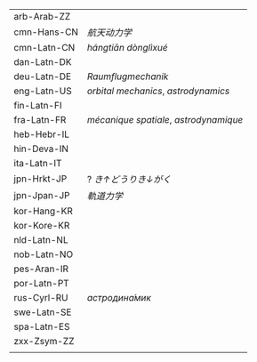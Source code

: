 | | |
|-|-|
| arb-Arab-ZZ |  |
| cmn-Hans-CN | _航天动力学_ |
| cmn-Latn-CN | _hángtiān dònglìxué_ |
| dan-Latn-DK |  |
| deu-Latn-DE | _Raumflugmechanik_ |
| eng-Latn-US | _orbital mechanics_, _astrodynamics_ |
| fin-Latn-FI |  |
| fra-Latn-FR | _mécanique spatiale_, _astrodynamique_ |
| heb-Hebr-IL |  |
| hin-Deva-IN |  |
| ita-Latn-IT |  |
| jpn-Hrkt-JP | ? _き↑どうりき↓がく_ |
| jpn-Jpan-JP | _軌道力学_ |
| kor-Hang-KR |  |
| kor-Kore-KR |  |
| nld-Latn-NL |  |
| nob-Latn-NO |  |
| pes-Aran-IR |  |
| por-Latn-PT |  |
| rus-Cyrl-RU | _астродина́мик_ |
| swe-Latn-SE |  |
| spa-Latn-ES |  |
| zxx-Zsym-ZZ |  |
|  |  |
